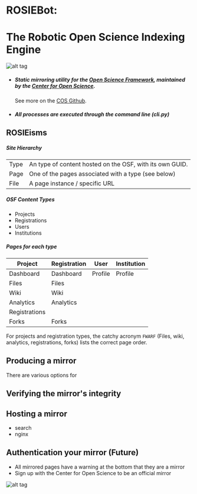# ROSIEBot: 
# The Robotic Open Science Indexing Engine
![alt tag](https://cloud.githubusercontent.com/assets/15851093/16431535/109ac052-3d4f-11e6-9218-e7a457898492.png)

- ##### Static mirroring utility for the [Open Science Framework](osf.io), maintained by     the [Center for Open Science](cos.io).
  See more on the [COS Github](https://github.com/CenterForOpenScience/).

- ##### All processes are executed through the command line (cli.py)


## ROSIEisms

##### Site Hierarchy
|                   |                                                                   |
|-------------------|-------------------------------------------------------------------|
| Type              | An type of content hosted on the OSF, with its own GUID.          |
| Page              | One of the pages associated with a type (see below)               |
| File              | A page instance / specific URL                                    |


##### OSF Content Types

- Projects
- Registrations
- Users
- Institutions

##### Pages for each type

| Project       | Registration | User    | Institution |
|---------------|--------------|---------|-------------|
|Dashboard      | Dashboard    | Profile | Profile     |
| Files         | Files        |
| Wiki          | Wiki         |
| Analytics     | Analytics    |
| Registrations |              |
| Forks         | Forks        |

For projects and registration types, the catchy acronym `FWARF` (Files, wiki, analytics, registrations, forks) lists the correct page order.



## Producing a mirror

There are various options for 

## Verifying the mirror's integrity

## Hosting a mirror
- search
- nginx

## Authentication your mirror (Future)
- All mirrored pages have a warning at the bottom that they are a mirror
- Sign up with the Center for Open Science to be an official mirror


![alt tag](https://cloud.githubusercontent.com/assets/15851093/16431536/10a29336-3d4f-11e6-801d-0c1614da3da9.png)
